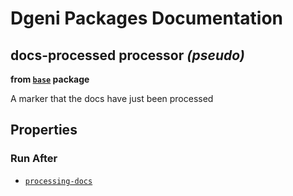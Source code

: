 # Dgeni Packages Documentation


## docs-processed processor *(pseudo)*
**from <a href="../../base.md"><code>base</code></a> package**

A marker that the docs have just been processed

## Properties


### Run After


* <a href="processing-docs.md"><code>processing-docs</code></a>






